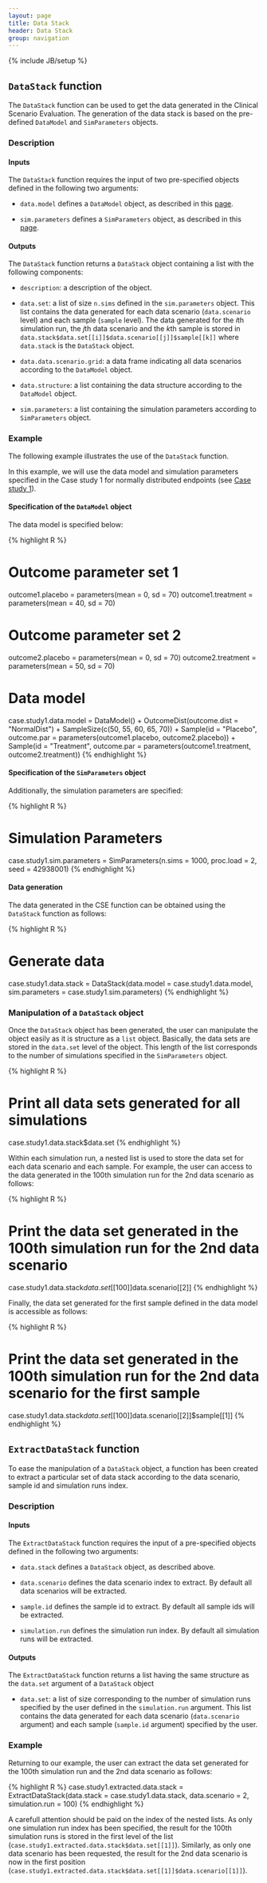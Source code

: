 ```yaml
---
layout: page
title: Data Stack
header: Data Stack
group: navigation
---
```

{% include JB/setup %}

## `DataStack` function

The `DataStack` function can be used to get the data generated in the Clinical Scenario Evaluation. The generation of the data stack is based on the pre-defined `DataModel` and `SimParameters` objects. 

### Description

#### Inputs

The `DataStack` function requires the input of two pre-specified objects defined in the following two arguments:

- `data.model` defines a `DataModel` object, as described in this [page](DataModel).

- `sim.parameters` defines a `SimParameters` object, as described in this [page](CSE).

#### Outputs

The `DataStack` function returns a `DataStack` object containing a list with the following components:

- `description`: a description of the object.

- `data.set`: a list of size `n.sims` defined in the `sim.parameters` object. This list contains the data generated for each data scenario (`data.scenario` level) and each sample (`sample` level). The data generated for the *i*th simulation run, the *j*th data scenario and the *k*th sample is stored in `data.stack$data.set[[i]]$data.scenario[[j]]$sample[[k]]` where `data.stack` is the `DataStack` object.

- `data.data.scenario.grid`: a data frame indicating all data scenarios according to the `DataModel` object.

- `data.structure`: a list containing the data structure according to the `DataModel` object.

- `sim.parameters`: a list containing the simulation parameters according to `SimParameters` object.

### Example

The following example illustrates the use of the `DataStack` function.

In this example, we will use the data model and simulation parameters specified in the Case study 1 for normally distributed endpoints (see [Case study 1](CaseStudy01.html#Normallydistributedendpoint)). 

#### Specification of the `DataModel` object

The data model is specified below:

{% highlight R %}
# Outcome parameter set 1
outcome1.placebo = parameters(mean = 0, sd = 70)
outcome1.treatment = parameters(mean = 40, sd = 70)

# Outcome parameter set 2
outcome2.placebo = parameters(mean = 0, sd = 70)
outcome2.treatment = parameters(mean = 50, sd = 70)

# Data model
case.study1.data.model = DataModel() +
  OutcomeDist(outcome.dist = "NormalDist") +
  SampleSize(c(50, 55, 60, 65, 70)) +
  Sample(id = "Placebo",
         outcome.par = parameters(outcome1.placebo, outcome2.placebo)) +
  Sample(id = "Treatment",
         outcome.par = parameters(outcome1.treatment, outcome2.treatment))
{% endhighlight %}

#### Specification of the `SimParameters` object

Additionally, the simulation parameters are specified:

{% highlight R %}
# Simulation Parameters
case.study1.sim.parameters = SimParameters(n.sims = 1000, proc.load = 2, seed = 42938001)
{% endhighlight %}

#### Data generation

The data generated in the CSE function can be obtained using the `DataStack` function as follows:

{% highlight R %}
# Generate data
case.study1.data.stack = DataStack(data.model = case.study1.data.model,
                                   sim.parameters = case.study1.sim.parameters)
{% endhighlight %}

### Manipulation of a `DataStack` object

Once the `DataStack` object has been generated, the user can manipulate the object easily as it is structure as a `list` object. Basically, the data sets are stored in the `data.set` level of the object. This length of the list corresponds to the number of simulations specified in the `SimParameters` object. 

{% highlight R %}
# Print all data sets generated for all simulations
case.study1.data.stack$data.set
{% endhighlight %}

Within each simulation run, a nested list is used to store the data set for each data scenario and each sample. For example, the user can access to the data generated in the 100th simulation run for the 2nd data scenario as follows:

{% highlight R %}
# Print the data set generated in the 100th simulation run for the 2nd data scenario
case.study1.data.stack$data.set[[100]]$data.scenario[[2]]
{% endhighlight %}

Finally, the data set generated for the first sample defined in the data model is accessible as follows:

{% highlight R %}
# Print the data set generated in the 100th simulation run for the 2nd data scenario for the first sample
case.study1.data.stack$data.set[[100]]$data.scenario[[2]]$sample[[1]]
{% endhighlight %}

## `ExtractDataStack` function

To ease the manipulation of a `DataStack` object, a function has been created to extract a particular set of data stack according to the data scenario, sample id and simulation runs index.

### Description

#### Inputs

The `ExtractDataStack` function requires the input of a pre-specified objects defined in the following two arguments:

- `data.stack` defines a `DataStack` object, as described above.

- `data.scenario` defines the data scenario index to extract. By default all data scenarios will be extracted.

- `sample.id` defines the sample id to extract. By default all sample ids will be extracted.

- `simulation.run` defines the simulation run index. By default all simulation runs will be extracted.

#### Outputs

The `ExtractDataStack` function returns a list having the same structure as the `data.set` argument of a `DataStack` object

- `data.set`: a list of size corresponding to the number of simulation runs specified by the user defined in the `simulation.run` argument. This list contains the data generated for each data scenario (`data.scenario` argument) and each sample (`sample.id` argument) specified by the user.

### Example

Returning to our example, the user can extract the data set generated for the 100th simulation run and the 2nd data scenario as follows:

{% highlight R %}
case.study1.extracted.data.stack = ExtractDataStack(data.stack = case.study1.data.stack,
                                                    data.scenario = 2,
                                                    simulation.run = 100)
{% endhighlight %}

A carefull attention should be paid on the index of the nested lists. As only one simulation run index has been specified, the result for the 100th simulation runs is stored in the first level of the list (`case.study1.extracted.data.stack$data.set[[1]]`). Similarly, as only one data scenario has been requested, the result for the 2nd data scenario is now in the first position (`case.study1.extracted.data.stack$data.set[[1]]$data.scenario[[1]]`).